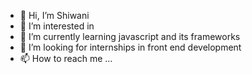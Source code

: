 - 👋 Hi, I’m Shiwani
- 👀 I’m interested in 
- 🌱 I’m currently learning javascript and its frameworks
- 💞️ I’m looking for internships in front end development
- 📫 How to reach me ... 

<!---
Shiwani04/Shiwani04 is a ✨ special ✨ repository because its `README.md` (this file) appears on your GitHub profile.
You can click the Preview link to take a look at your changes.
--->
